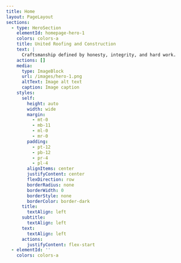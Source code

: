 ```yaml
---
title: Home
layout: PageLayout
sections:
  - type: HeroSection
    elementId: homepage-hero-1
    colors: colors-a
    title: United Roofing and Construction
    text: |
      Craftsmanship defined by honesty, integrity, and hard work.
    actions: []
    media:
      type: ImageBlock
      url: /images/hero-1.png
      altText: Image alt text
      caption: Image caption
    styles:
      self:
        height: auto
        width: wide
        margin:
          - mt-0
          - mb-11
          - ml-0
          - mr-0
        padding:
          - pt-12
          - pb-12
          - pr-4
          - pl-4
        alignItems: center
        justifyContent: center
        flexDirection: row
        borderRadius: none
        borderWidth: 0
        borderStyle: none
        borderColor: border-dark
      title:
        textAlign: left
      subtitle:
        textAlign: left
      text:
        textAlign: left
      actions:
        justifyContent: flex-start
  - elementId: ''
    colors: colors-a
    text: >
      ## A Letter From Clint


      Hi there! I'm Clint, the owner and tradesman here at United Roofing and
      Construction Services.


      Ever since I was young, I was taught that honesty, integrity, and hard
      work are the ingredients to success. Of course, as a young man, I didn’t
      fully comprehend it then, but eventually, I realized just how true that
      statement really is.


      With that lesson in mind, I started my journey in full-time construction
      when I was fifteen years old, but this family business began in 2002. I
      pride myself on doing everything from the ground up: from digging the
      first footers all the way through framing, roofing, and tiling, before
      adding the finishing touches with high-quality carpentry. This wide range
      of specialties gave me the unique privilege of building my family's home -
      something not everyone gets a chance to do. That skillset also opened up a
      lot of opportunities in my career, and I’m very grateful for them, but
      most importantly, I’m thankful for all the close relationships that I
      established with homeowners, builders, suppliers, and workers over the
      decades.


      Now that I'm a father myself, I'm passing on to my daughters that same
      lesson — that honesty, integrity, and hard work are what matter most in
      life — and I'm proud to be bringing that attitude to construction in the
      Charleston, SC area. If that sounds like someone you want to work with,
      give me a call at (843) 408-5752.


      Sincerely,


      Clint Mansergh
    styles:
      self:
        height: auto
        width: wide
        margin:
          - mt-0
          - mb-0
          - ml-0
          - mr-0
        padding:
          - pt-22
          - pb-0
          - pl-4
          - pr-4
        justifyContent: center
        borderRadius: none
        borderWidth: 0
        borderStyle: none
        borderColor: border-dark
      title:
        textAlign: left
      subtitle:
        textAlign: center
      text:
        textAlign: left
    type: TextSection
  - elementId: ''
    colors: colors-a
    title: Job 1
    text: >
      Share WIP, comment on each other’s work, approve what’s ready to go, ship
      together
    media:
      type: ImageBlock
      url: /images/Image-on-the-right.svg
      altText: Hero section image
    styles:
      self:
        height: auto
        width: wide
        margin:
          - mt-0
          - mb-0
        padding:
          - pt-36
          - pb-6
          - pl-4
          - pr-4
        alignItems: center
        justifyContent: center
        flexDirection: row
        borderColor: border-primary
        borderWidth: 0
        borderStyle: solid
      title:
        textAlign: left
      subtitle:
        textAlign: left
      text:
        textAlign: left
      actions:
        justifyContent: flex-start
    type: HeroSection
  - elementId: ''
    colors: colors-a
    title: And a strong value proposition
    text: >
      Share WIP, comment on each other’s work, approve what’s ready to go, ship
      together
    media:
      type: ImageBlock
      url: /images/Image-on-the-left.svg
      altText: Hero section image
    styles:
      self:
        height: auto
        width: wide
        margin:
          - mt-0
          - mb-0
        padding:
          - pt-6
          - pb-36
          - pl-4
          - pr-4
        alignItems: center
        justifyContent: center
        flexDirection: row-reverse
      title:
        textAlign: left
      subtitle:
        textAlign: left
      text:
        textAlign: left
      actions:
        justifyContent: flex-start
    type: HeroSection
---
```

